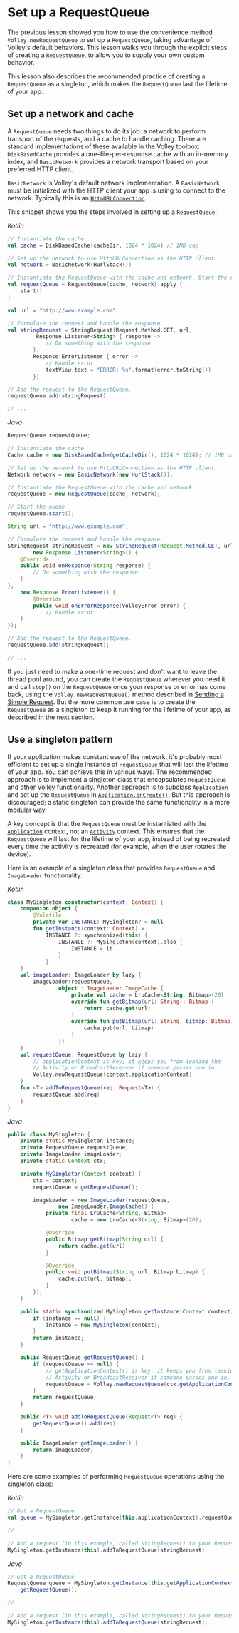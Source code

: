# Set up a RequestQueue

The previous lesson showed you how to use the convenience method
`Volley.newRequestQueue` to set up a `RequestQueue`, taking advantage of
Volley's default behaviors. This lesson walks you through the explicit steps of creating a
`RequestQueue`, to allow you to supply your own custom behavior.

This lesson also describes the recommended practice of creating a `RequestQueue`
as a singleton, which makes the `RequestQueue` last the lifetime of your app.

## Set up a network and cache

A `RequestQueue` needs two things to do its job: a network to perform transport
of the requests, and a cache to handle caching. There are standard implementations of these
available in the Volley toolbox: `DiskBasedCache` provides a one-file-per-response
cache with an in-memory index, and `BasicNetwork` provides a network transport based
on your preferred HTTP client.

`BasicNetwork` is Volley's default network implementation. A `BasicNetwork`
must be initialized with the HTTP client your app is using to connect to the network.
Typically this is an
[`HttpURLConnection`](https://developer.android.com/reference/java/net/HttpURLConnection).

This snippet shows you the steps involved in setting up a `RequestQueue`:

*Kotlin*

```kotlin
// Instantiate the cache
val cache = DiskBasedCache(cacheDir, 1024 * 1024) // 1MB cap

// Set up the network to use HttpURLConnection as the HTTP client.
val network = BasicNetwork(HurlStack())

// Instantiate the RequestQueue with the cache and network. Start the queue.
val requestQueue = RequestQueue(cache, network).apply {
    start()
}

val url = "http://www.example.com"

// Formulate the request and handle the response.
val stringRequest = StringRequest(Request.Method.GET, url,
         Response.Listener<String> { response ->
            // Do something with the response
        },
        Response.ErrorListener { error ->
            // Handle error
            textView.text = "ERROR: %s".format(error.toString())
        })

// Add the request to the RequestQueue.
requestQueue.add(stringRequest)

// ...
```

*Java*

```java
RequestQueue requestQueue;

// Instantiate the cache
Cache cache = new DiskBasedCache(getCacheDir(), 1024 * 1024); // 1MB cap

// Set up the network to use HttpURLConnection as the HTTP client.
Network network = new BasicNetwork(new HurlStack());

// Instantiate the RequestQueue with the cache and network.
requestQueue = new RequestQueue(cache, network);

// Start the queue
requestQueue.start();

String url = "http://www.example.com";

// Formulate the request and handle the response.
StringRequest stringRequest = new StringRequest(Request.Method.GET, url,
        new Response.Listener<String>() {
    @Override
    public void onResponse(String response) {
        // Do something with the response
    }
},
    new Response.ErrorListener() {
        @Override
        public void onErrorResponse(VolleyError error) {
            // Handle error
    }
});

// Add the request to the RequestQueue.
requestQueue.add(stringRequest);

// ...
```

If you just need to make a one-time request and don't want to leave the thread pool
around, you can create the `RequestQueue` wherever you need it and call `stop()` on the
`RequestQueue` once your response or error has come back, using the
`Volley.newRequestQueue()` method described in [Sending a Simple Request](./simple.md).
But the more common use case is to create the `RequestQueue` as a
singleton to keep it running for the lifetime of your app, as described in the next section.

## Use a singleton pattern

If your application makes constant use of the network, it's probably most efficient to
set up a single instance of `RequestQueue` that will last the lifetime of your app.
You can achieve this in various ways. The recommended approach is to implement a singleton
class that encapsulates `RequestQueue` and other Volley functionality. Another approach is to
subclass [`Application`](https://developer.android.com/reference/android/app/Application) and 
set up the `RequestQueue` in
[`Application.onCreate()`](https://developer.android.com/reference/android/app/Application#onCreate()).
But this approach is discouraged; a static singleton can provide the same functionality in a 
more modular way.

A key concept is that the `RequestQueue` must be instantiated with the
[`Application`](https://developer.android.com/reference/android/app/Application) context, not an
[`Activity`](https://developer.android.com/reference/android/app/Activity) context. This
ensures that the `RequestQueue` will last for the lifetime of your app, instead of
being recreated every time the activity is recreated (for example, when the user
rotates the device).

Here is an example of a singleton class that provides `RequestQueue` and
`ImageLoader` functionality:

*Kotlin*

```kotlin
class MySingleton constructor(context: Context) {
    companion object {
        @Volatile
        private var INSTANCE: MySingleton? = null
        fun getInstance(context: Context) =
            INSTANCE ?: synchronized(this) {
                INSTANCE ?: MySingleton(context).also {
                    INSTANCE = it
                }
            }
    }
    val imageLoader: ImageLoader by lazy {
        ImageLoader(requestQueue,
                object : ImageLoader.ImageCache {
                    private val cache = LruCache<String, Bitmap>(20)
                    override fun getBitmap(url: String): Bitmap {
                        return cache.get(url)
                    }
                    override fun putBitmap(url: String, bitmap: Bitmap) {
                        cache.put(url, bitmap)
                    }
                })
    }
    val requestQueue: RequestQueue by lazy {
        // applicationContext is key, it keeps you from leaking the
        // Activity or BroadcastReceiver if someone passes one in.
        Volley.newRequestQueue(context.applicationContext)
    }
    fun <T> addToRequestQueue(req: Request<T>) {
        requestQueue.add(req)
    }
}
```

*Java*

```java
public class MySingleton {
    private static MySingleton instance;
    private RequestQueue requestQueue;
    private ImageLoader imageLoader;
    private static Context ctx;

    private MySingleton(Context context) {
        ctx = context;
        requestQueue = getRequestQueue();

        imageLoader = new ImageLoader(requestQueue,
                new ImageLoader.ImageCache() {
            private final LruCache<String, Bitmap>
                    cache = new LruCache<String, Bitmap>(20);

            @Override
            public Bitmap getBitmap(String url) {
                return cache.get(url);
            }

            @Override
            public void putBitmap(String url, Bitmap bitmap) {
                cache.put(url, bitmap);
            }
        });
    }

    public static synchronized MySingleton getInstance(Context context) {
        if (instance == null) {
            instance = new MySingleton(context);
        }
        return instance;
    }

    public RequestQueue getRequestQueue() {
        if (requestQueue == null) {
            // getApplicationContext() is key, it keeps you from leaking the
            // Activity or BroadcastReceiver if someone passes one in.
            requestQueue = Volley.newRequestQueue(ctx.getApplicationContext());
        }
        return requestQueue;
    }

    public <T> void addToRequestQueue(Request<T> req) {
        getRequestQueue().add(req);
    }

    public ImageLoader getImageLoader() {
        return imageLoader;
    }
}
```

Here are some examples of performing `RequestQueue` operations using the singleton
class:

*Kotlin*

```kotlin
// Get a RequestQueue
val queue = MySingleton.getInstance(this.applicationContext).requestQueue

// ...

// Add a request (in this example, called stringRequest) to your RequestQueue.
MySingleton.getInstance(this).addToRequestQueue(stringRequest)
```

*Java*

```java
// Get a RequestQueue
RequestQueue queue = MySingleton.getInstance(this.getApplicationContext()).
    getRequestQueue();

// ...

// Add a request (in this example, called stringRequest) to your RequestQueue.
MySingleton.getInstance(this).addToRequestQueue(stringRequest);
```
